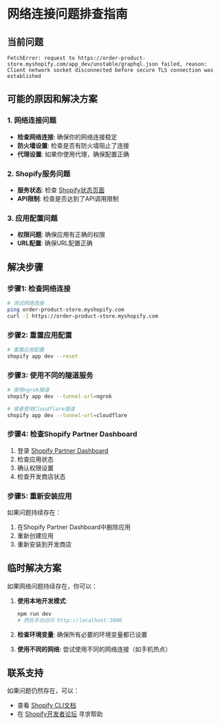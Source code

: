 # 网络连接问题排查指南

## 当前问题
```
FetchError: request to https://order-product-store.myshopify.com/app_dev/unstable/graphql.json failed, reason: Client network socket disconnected before secure TLS connection was established
```

## 可能的原因和解决方案

### 1. 网络连接问题
- **检查网络连接**: 确保你的网络连接稳定
- **防火墙设置**: 检查是否有防火墙阻止了连接
- **代理设置**: 如果你使用代理，确保配置正确

### 2. Shopify服务问题
- **服务状态**: 检查 [Shopify状态页面](https://status.shopify.com/)
- **API限制**: 检查是否达到了API调用限制

### 3. 应用配置问题
- **权限问题**: 确保应用有正确的权限
- **URL配置**: 确保URL配置正确

## 解决步骤

### 步骤1: 检查网络连接
```bash
# 测试网络连接
ping order-product-store.myshopify.com
curl -I https://order-product-store.myshopify.com
```

### 步骤2: 重置应用配置
```bash
# 重置应用配置
shopify app dev --reset
```

### 步骤3: 使用不同的隧道服务
```bash
# 使用ngrok隧道
shopify app dev --tunnel-url=ngrok

# 或者使用Cloudflare隧道
shopify app dev --tunnel-url=cloudflare
```

### 步骤4: 检查Shopify Partner Dashboard
1. 登录 [Shopify Partner Dashboard](https://partners.shopify.com/)
2. 检查应用状态
3. 确认权限设置
4. 检查开发商店状态

### 步骤5: 重新安装应用
如果问题持续存在：
1. 在Shopify Partner Dashboard中删除应用
2. 重新创建应用
3. 重新安装到开发商店

## 临时解决方案

如果网络问题持续存在，你可以：

1. **使用本地开发模式**:
   ```bash
   npm run dev
   # 然后手动访问 http://localhost:3000
   ```

2. **检查环境变量**:
   确保所有必要的环境变量都已设置

3. **使用不同的网络**:
   尝试使用不同的网络连接（如手机热点）

## 联系支持

如果问题仍然存在，可以：
- 查看 [Shopify CLI文档](https://shopify.dev/docs/apps/tools/cli)
- 在 [Shopify开发者论坛](https://community.shopify.com/c/shopify-apis-and-sdks/bd-p/shopify-apis-and-technology-partners) 寻求帮助
